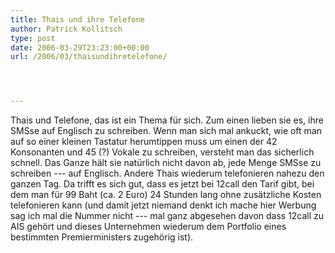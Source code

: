 ```yaml
---
title: Thais und ihre Telefone
author: Patrick Kollitsch
type: post
date: 2006-03-29T23:23:00+00:00
url: /2006/03/thaisundihretelefone/




---
```

Thais und Telefone, das ist ein Thema f&uuml;r sich. Zum einen lieben sie es, ihre SMSse auf Englisch zu schreiben. Wenn man sich mal ankuckt, wie oft man auf so einer kleinen Tastatur herumtippen muss um einen der 42 Konsonanten und 45 (?) Vokale zu schreiben, versteht man das sicherlich schnell. Das Ganze h&auml;lt sie nat&uuml;rlich nicht davon ab, jede Menge SMSse zu schreiben --- auf Englisch. Andere Thais wiederum telefonieren nahezu den ganzen Tag. Da trifft es sich gut, dass es jetzt bei 12call den Tarif gibt, bei dem man f&uuml;r 99 Baht (ca. 2 Euro) 24 Stunden lang ohne zus&auml;tzliche Kosten telefonieren kann (und damit jetzt niemand denkt ich mache hier Werbung sag ich mal die Nummer nicht --- mal ganz abgesehen davon dass 12call zu AIS geh&ouml;rt und dieses Unternehmen wiederum dem Portfolio eines bestimmten Premierministers zugeh&ouml;rig ist).